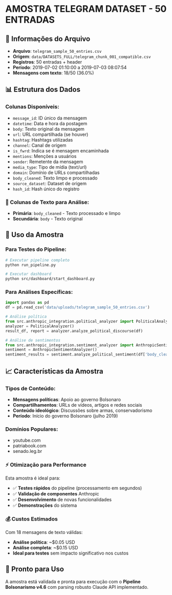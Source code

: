 # AMOSTRA TELEGRAM DATASET - 50 ENTRADAS

## 📁 Informações do Arquivo

- **Arquivo**: `telegram_sample_50_entries.csv`
- **Origem**: `data/DATASETS_FULL/telegram_chunk_001_compatible.csv`
- **Registros**: 50 entradas + header
- **Período**: 2019-07-02 01:10:00 a 2019-07-03 08:07:54
- **Mensagens com texto**: 18/50 (36.0%)

## 📊 Estrutura dos Dados

### Colunas Disponíveis:
- `message_id`: ID único da mensagem
- `datetime`: Data e hora da postagem
- `body`: Texto original da mensagem
- `url`: URL compartilhada (se houver)
- `hashtag`: Hashtags utilizadas
- `channel`: Canal de origem
- `is_fwrd`: Indica se é mensagem encaminhada
- `mentions`: Menções a usuários
- `sender`: Remetente da mensagem
- `media_type`: Tipo de mídia (text/url)
- `domain`: Domínio de URLs compartilhadas
- `body_cleaned`: Texto limpo e processado
- `source_dataset`: Dataset de origem
- `hash_id`: Hash único do registro

### 📝 Colunas de Texto para Análise:
- **Primária**: `body_cleaned` - Texto processado e limpo
- **Secundária**: `body` - Texto original

## 🎯 Uso da Amostra

### Para Testes do Pipeline:
```bash
# Executar pipeline completo
python run_pipeline.py

# Executar dashboard
python src/dashboard/start_dashboard.py
```

### Para Análises Específicas:
```python
import pandas as pd
df = pd.read_csv('data/uploads/telegram_sample_50_entries.csv')

# Análise política
from src.anthropic_integration.political_analyzer import PoliticalAnalyzer
analyzer = PoliticalAnalyzer()
result_df, report = analyzer.analyze_political_discourse(df)

# Análise de sentimentos
from src.anthropic_integration.sentiment_analyzer import AnthropicSentimentAnalyzer
sentiment = AnthropicSentimentAnalyzer()
sentiment_results = sentiment.analyze_political_sentiment(df['body_cleaned'].dropna().tolist())
```

## 📈 Características da Amostra

### Tipos de Conteúdo:
- **Mensagens políticas**: Apoio ao governo Bolsonaro
- **Compartilhamentos**: URLs de vídeos, artigos e redes sociais
- **Conteúdo ideológico**: Discussões sobre armas, conservadorismo
- **Período**: Início do governo Bolsonaro (julho 2019)

### Domínios Populares:
- youtube.com
- patriabook.com
- senado.leg.br

### ⚡ Otimização para Performance

Esta amostra é ideal para:
- ✅ **Testes rápidos** do pipeline (processamento em segundos)
- ✅ **Validação de componentes** Anthropic
- ✅ **Desenvolvimento** de novas funcionalidades
- ✅ **Demonstrações** do sistema

### 💰 Custos Estimados

Com 18 mensagens de texto válidas:
- **Análise política**: ~$0.05 USD
- **Análise completa**: ~$0.15 USD
- **Ideal para testes** sem impacto significativo nos custos

## 🚀 Pronto para Uso

A amostra está validada e pronta para execução com o **Pipeline Bolsonarismo v4.6** com parsing robusto Claude API implementado.